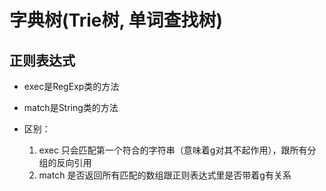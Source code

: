 # 字典树(Trie树, 单词查找树)

## 正则表达式
- exec是RegExp类的方法
- match是String类的方法

- 区别：
    1. exec 只会匹配第一个符合的字符串（意味着g对其不起作用），跟所有分组的反向引用
    2. match 是否返回所有匹配的数组跟正则表达式里是否带着g有关系
